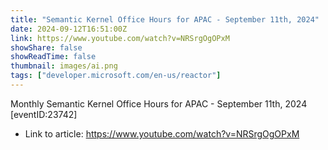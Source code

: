 ```yaml
---
title: "Semantic Kernel Office Hours for APAC - September 11th, 2024"
date: 2024-09-12T16:51:00Z
link: https://www.youtube.com/watch?v=NRSrgOgOPxM
showShare: false
showReadTime: false
thumbnail: images/ai.png
tags: ["developer.microsoft.com/en-us/reactor"]
---
```

Monthly Semantic Kernel Office Hours for APAC - September 11th, 2024 [eventID:23742]

- Link to article: https://www.youtube.com/watch?v=NRSrgOgOPxM